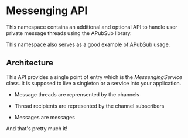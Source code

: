 # Messenging API

This namespace contains an additional and optional API to handle user
private message threads using the APubSub library.

This namespace also serves as a good example of APubSub usage.

## Architecture

This API provides a single point of entry which is the *MessengingService*
class. It is supposed to live a singleton or a service into your application.

 *  Message threads are reprensented by the channels

 *  Thread recipients are represented by the channel subscribers

 *  Messages are messages

And that's pretty much it!
